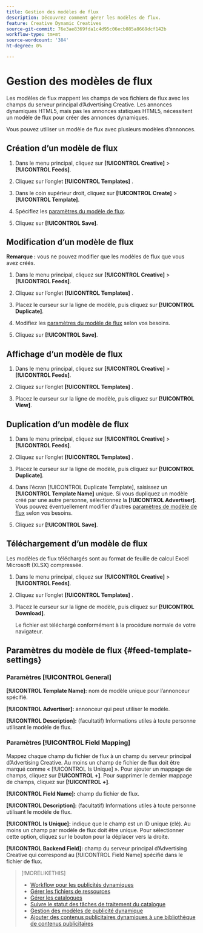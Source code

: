 ```yaml
---
title: Gestion des modèles de flux
description: Découvrez comment gérer les modèles de flux.
feature: Creative Dynamic Creatives
source-git-commit: 76e3ae8369fda1c4d95c06ecb085a8669dcf142b
workflow-type: tm+mt
source-wordcount: '384'
ht-degree: 0%

---
```


# Gestion des modèles de flux

<!-- I have a "Retail" feed template that was created by rkarthik@adobe. Ask product if this is available to all clients or just internal.  -->

<!-- We have a finite set of supported fields on the backend. I need to include that info in an appendix. -->

Les modèles de flux mappent les champs de vos fichiers de flux avec les champs du serveur principal d’Advertising Creative. Les annonces dynamiques HTML5, mais pas les annonces statiques HTML5, nécessitent un modèle de flux pour créer des annonces dynamiques.

Vous pouvez utiliser un modèle de flux avec plusieurs modèles d’annonces.

## Création d’un modèle de flux

1. Dans le menu principal, cliquez sur **[!UICONTROL Creative]** > **[!UICONTROL Feeds]**.

1. Cliquez sur l’onglet **[!UICONTROL Templates]** .

1. Dans le coin supérieur droit, cliquez sur **[!UICONTROL Create]** > **[!UICONTROL Template]**.

1. Spécifiez les [paramètres du modèle de flux](#feed-template-settings).

1. Cliquez sur **[!UICONTROL Save]**.

## Modification d’un modèle de flux

**Remarque :** vous ne pouvez modifier que les modèles de flux que vous avez créés.

1. Dans le menu principal, cliquez sur **[!UICONTROL Creative]** > **[!UICONTROL Feeds]**.

1. Cliquez sur l’onglet **[!UICONTROL Templates]** .

1. Placez le curseur sur la ligne de modèle, puis cliquez sur **[!UICONTROL Duplicate]**.

1. Modifiez les [paramètres du modèle de flux](#feed-template-settings) selon vos besoins.

1. Cliquez sur **[!UICONTROL Save]**.

## Affichage d’un modèle de flux

1. Dans le menu principal, cliquez sur **[!UICONTROL Creative]** > **[!UICONTROL Feeds]**.

1. Cliquez sur l’onglet **[!UICONTROL Templates]** .

1. Placez le curseur sur la ligne de modèle, puis cliquez sur **[!UICONTROL View]**.

## Duplication d’un modèle de flux

1. Dans le menu principal, cliquez sur **[!UICONTROL Creative]** > **[!UICONTROL Feeds]**.

1. Cliquez sur l’onglet **[!UICONTROL Templates]** .

1. Placez le curseur sur la ligne de modèle, puis cliquez sur **[!UICONTROL Duplicate]**.

1. Dans l’écran [!UICONTROL Duplicate Template], saisissez un **[!UICONTROL Template Name]** unique. Si vous dupliquez un modèle créé par une autre personne, sélectionnez la **[!UICONTROL Advertiser]**. Vous pouvez éventuellement modifier d’autres [paramètres de modèle de flux](#feed-template-settings) selon vos besoins.

1. Cliquez sur **[!UICONTROL Save]**.

## Téléchargement d’un modèle de flux

Les modèles de flux téléchargés sont au format de feuille de calcul Excel Microsoft (XLSX) compressée.

1. Dans le menu principal, cliquez sur **[!UICONTROL Creative]** > **[!UICONTROL Feeds]**.

1. Cliquez sur l’onglet **[!UICONTROL Templates]** .

1. Placez le curseur sur la ligne de modèle, puis cliquez sur **[!UICONTROL Download]**.

   Le fichier est téléchargé conformément à la procédure normale de votre navigateur.

## Paramètres du modèle de flux {#feed-template-settings}

### Paramètres [!UICONTROL General]

**[!UICONTROL Template Name]:** nom de modèle unique pour l’annonceur spécifié.

**[!UICONTROL Advertiser]:** annonceur qui peut utiliser le modèle.

**[!UICONTROL Description]:** (facultatif) Informations utiles à toute personne utilisant le modèle de flux.

### Paramètres [!UICONTROL Field Mapping]

Mappez chaque champ du fichier de flux à un champ du serveur principal d’Advertising Creative.<!-- Check w/product: What is displayed where in the UI/reports and published ads? --> Au moins un champ de fichier de flux doit être marqué comme « [!UICONTROL Is Unique] ». Pour ajouter un mappage de champs, cliquez sur **[!UICONTROL +]**. Pour supprimer le dernier mappage de champs, cliquez sur **[!UICONTROL +]**.

**[!UICONTROL Field Name]:** champ du fichier de flux.

**[!UICONTROL Description]:** (facultatif) Informations utiles à toute personne utilisant le modèle de flux.

**[!UICONTROL Is Unique]:** indique que le champ est un ID unique (clé). Au moins un champ par modèle de flux doit être unique. Pour sélectionner cette option, cliquez sur le bouton pour la déplacer vers la droite.<!-- **Note: The unique identifier is different from the feed "trigger" in experience settings. -->

**[!UICONTROL Backend Field]:** champ du serveur principal d’Advertising Creative qui correspond au [!UICONTROL Field Name] spécifié dans le fichier de flux.

>[!MORELIKETHIS]
>
>* [Workflow pour les publicités dynamiques](/help/creative/introduction/workflow-dynamic-ads.md)
>* [Gérer les fichiers de ressources](/help/creative/feeds/asset-manage.md)
>* [Gérer les catalogues](/help/creative/feeds/catalog-manage.md)
>* [Suivre le statut des tâches de traitement du catalogue](/help/creative/feeds/job-status-track.md)
>* [Gestion des modèles de publicité dynamique](/help/creative/ad-templates/ad-template-manage.md)
>* [Ajouter des contenus publicitaires dynamiques à une bibliothèque de contenus publicitaires](/help/creative/creative-libraries/creative-add-dynamic.md)
